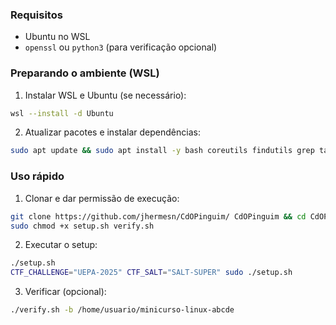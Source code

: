### Requisitos
- Ubuntu no WSL
- `openssl` ou `python3` (para verificação opcional)

### Preparando o ambiente (WSL)
1) Instalar WSL e Ubuntu (se necessário):
```bash
wsl --install -d Ubuntu
```
2) Atualizar pacotes e instalar dependências:
```bash
sudo apt update && sudo apt install -y bash coreutils findutils grep tar openssl python3
```

### Uso rápido
1) Clonar e dar permissão de execução:
```bash
git clone https://github.com/jhermesn/CdOPinguim/ CdOPinguim && cd CdOPinguim
sudo chmod +x setup.sh verify.sh
```

2) Executar o setup:
```bash
./setup.sh
CTF_CHALLENGE="UEPA-2025" CTF_SALT="SALT-SUPER" sudo ./setup.sh
```

3) Verificar (opcional):
```bash
./verify.sh -b /home/usuario/minicurso-linux-abcde
```